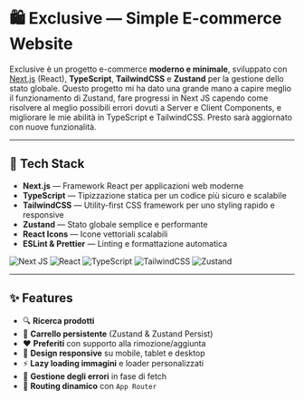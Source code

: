 # 🛍️ Exclusive — Simple E-commerce Website

Exclusive è un progetto e-commerce **moderno e minimale**, sviluppato con [Next.js](https://nextjs.org/) (React), **TypeScript**, **TailwindCSS** e **Zustand** per la gestione dello stato globale. Questo progetto mi ha dato una grande mano a capire meglio il funzionamento di Zustand, fare progressi in Next JS capendo come risolvere al meglio possibili errori dovuti a Server e Client Components, e migliorare le mie abilità in TypeScript e TailwindCSS. Presto sarà aggiornato con nuove funzionalità.

---

## 🧰 Tech Stack

- **Next.js** — Framework React per applicazioni web moderne
- **TypeScript** — Tipizzazione statica per un codice più sicuro e scalabile
- **TailwindCSS** — Utility-first CSS framework per uno styling rapido e responsive
- **Zustand** — Stato globale semplice e performante
- **React Icons** — Icone vettoriali scalabili
- **ESLint & Prettier** — Linting e formattazione automatica

![Next JS](https://img.shields.io/badge/Next-black?style=for-the-badge&logo=next.js&logoColor=white)
![React](https://img.shields.io/badge/react-%2320232a.svg?style=for-the-badge&logo=react&logoColor=%2361DAFB)
![TypeScript](https://img.shields.io/badge/typescript-%23007ACC.svg?style=for-the-badge&logo=typescript&logoColor=white)
![TailwindCSS](https://img.shields.io/badge/tailwindcss-%2338B2AC.svg?style=for-the-badge&logo=tailwind-css&logoColor=white)
![Zustand](https://img.shields.io/badge/zustand-%2320232a.svg?style=for-the-badge&logo=react&logoColor=%2361DAFB)

---

## ✨ Features

- 🔍 **Ricerca prodotti**
- 🛒 **Carrello persistente** (Zustand & Zustand Persist)
- ❤️ **Preferiti** con supporto alla rimozione/aggiunta
- 📱 **Design responsive** su mobile, tablet e desktop
- ⚡ **Lazy loading immagini** e loader personalizzati
- 🚧 **Gestione degli errori** in fase di fetch
- 🔄 **Routing dinamico** con `App Router`

